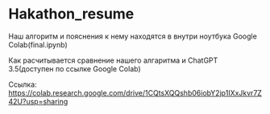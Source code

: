 # Hakathon_resume
Наш алгоритм и пояснения к нему находятся в внутри ноутбука Google Colab(final.ipynb)

Как расчитывается сравнение нашего алгаритма и ChatGPT 3.5(доступен по ссылке Google Colab)

Ссылка: https://colab.research.google.com/drive/1CQtsXQQshb06iobY2jp1IXxJkvr7Z42U?usp=sharing
